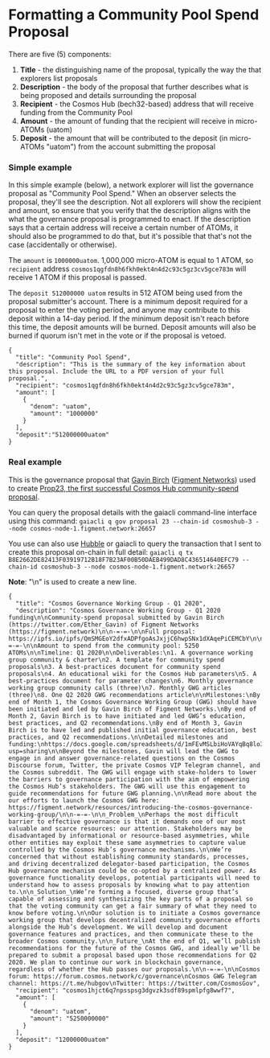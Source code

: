 # Formatting a Community Pool Spend Proposal

There are five (5) components:
1. **Title** - the distinguishing name of the proposal, typically the way the that explorers list proposals
2. **Description** - the body of the proposal that further describes what is being proposed and details surrounding the proposal
3. **Recipient** - the Cosmos Hub (bech32-based) address that will receive funding from the Community Pool
4. **Amount** - the amount of funding that the recipient will receive in micro-ATOMs (uatom)
5. **Deposit** - the amount that will be contributed to the deposit (in micro-ATOMs "uatom") from the account submitting the proposal

### Simple example
In this simple example (below), a network explorer will list the governance proposal as "Community Pool Spend." When an observer selects the proposal, they'll see the description. Not all explorers will show the recipient and amount, so ensure that you verify that the description aligns with the what the governance proposal is programmed to enact. If the description says that a certain address will receive a certain number of ATOMs, it should also be programmed to do that, but it's possible that that's not the case (accidentally or otherwise).

The `amount` is `1000000uatom`. 1,000,000 micro-ATOM is equal to 1 ATOM, so `recipient` address `cosmos1qgfdn8h6fkh0ekt4n4d2c93c5gz3cv5gce783m` will receive 1 ATOM if this proposal is passed.

The `deposit 512000000 uatom` results in 512 ATOM being used from the proposal submitter's account. There is a minimum deposit required for a proposal to enter the voting period, and anyone may contribute to this deposit within a 14-day period. If the minimum deposit isn't reach before this time, the deposit amounts will be burned. Deposit amounts will also be burned if quorum isn't met in the vote or if the proposal is vetoed.

```
{
  "title": "Community Pool Spend",
  "description": "This is the summary of the key information about this proposal. Include the URL to a PDF version of your full proposal.",
  "recipient": "cosmos1qgfdn8h6fkh0ekt4n4d2c93c5gz3cv5gce783m",
  "amount": [
    {
      "denom": "uatom",
      "amount": "1000000"
    }
  ],
  "deposit":"512000000uatom"
}

```

### Real example
This is the governance proposal that [Gavin Birch](https://twitter.com/Ether_Gavin) ([Figment Networks](https://figment.network/)) used to create [Prop23, the first successful Cosmos Hub community-spend proposal](https://hubble.figment.network/cosmos/chains/cosmoshub-3/governance/proposals/23). 

You can query the proposal details with the gaiacli command-line interface using this command: `gaiacli q gov proposal 23 --chain-id cosmoshub-3 --node cosmos-node-1.figment.network:26657`

You use can also use [Hubble](https://hubble.figment.network/cosmos/chains/cosmoshub-3/blocks/424035/transactions/B8E2662DE82413F03919712B18F7B23AF00B50DAEB499DAD8C436514640EFC79?format=json) or gaiacli to query the transaction that I sent to create this proposal on-chain in full detail: `gaiacli q tx B8E2662DE82413F03919712B18F7B23AF00B50DAEB499DAD8C436514640EFC79 --chain-id cosmoshub-3 --node cosmos-node-1.figment.network:26657`

**Note**: "\n" is used to create a new line.

```
{
  "title": "Cosmos Governance Working Group - Q1 2020",
  "description": "Cosmos Governance Working Group - Q1 2020 funding\n\nCommunity-spend proposal submitted by Gavin Birch (https://twitter.com/Ether_Gavin) of Figment Networks (https://figment.network)\n\n-=-=-\n\nFull proposal: https://ipfs.io/ipfs/QmSMGEoY2dfxADPfgoAsJxjjC6hwpSNx1dXAqePiCEMCbY\n\n-=-=-\n\nAmount to spend from the community pool: 5250 ATOMs\n\nTimeline: Q1 2020\n\nDeliverables:\n1. A governance working group community & charter\n2. A template for community spend proposals\n3. A best-practices document for community spend proposals\n4. An educational wiki for the Cosmos Hub parameters\n5. A best-practices document for parameter changes\n6. Monthly governance working group community calls (three)\n7. Monthly GWG articles (three)\n8. One Q2 2020 GWG recommendations article\n\nMilestones:\nBy end of Month 1, the Cosmos Governance Working Group (GWG) should have been initiated and led by Gavin Birch of Figment Networks.\nBy end of Month 2, Gavin Birch is to have initiated and led GWG’s education, best practices, and Q2 recommendations.\nBy end of Month 3, Gavin Birch is to have led and published initial governance education, best practices, and Q2 recommendations.\n\nDetailed milestones and funding:\nhttps://docs.google.com/spreadsheets/d/1mFEvMSLbiHoVAYqBq8lo3qQw3KtPMEqDFz47ESf6HEg/edit?usp=sharing\n\nBeyond the milestones, Gavin will lead the GWG to engage in and answer governance-related questions on the Cosmos Discourse forum, Twitter, the private Cosmos VIP Telegram channel, and the Cosmos subreddit. The GWG will engage with stake-holders to lower the barriers to governance participation with the aim of empowering the Cosmos Hub’s stakeholders. The GWG will use this engagement to guide recommendations for future GWG planning.\n\nRead more about the our efforts to launch the Cosmos GWG here: https://figment.network/resources/introducing-the-cosmos-governance-working-group/\n\n-=-=-\n\n_Problem_\nPerhaps the most difficult barrier to effective governance is that it demands one of our most valuable and scarce resources: our attention. Stakeholders may be disadvantaged by informational or resource-based asymmetries, while other entities may exploit these same asymmetries to capture value controlled by the Cosmos Hub’s governance mechanisms.\n\nWe’re concerned that without establishing community standards, processes, and driving decentralized delegator-based participation, the Cosmos Hub governance mechanism could be co-opted by a centralized power. As governance functionality develops, potential participants will need to understand how to assess proposals by knowing what to pay attention to.\n\n_Solution_\nWe’re forming a focused, diverse group that’s capable of assessing and synthesizing the key parts of a proposal so that the voting community can get a fair summary of what they need to know before voting.\n\nOur solution is to initiate a Cosmos governance working group that develops decentralized community governance efforts alongside the Hub’s development. We will develop and document governance features and practices, and then communicate these to the broader Cosmos community.\n\n_Future_\nAt the end of Q1, we’ll publish recommendations for the future of the Cosmos GWG, and ideally we’ll be prepared to submit a proposal based upon those recommendations for Q2 2020. We plan to continue our work in blockchain governance, regardless of whether the Hub passes our proposals.\n\n-=-=-\n\nCosmos forum: https://forum.cosmos.network/c/governance\nCosmos GWG Telegram channel: https://t.me/hubgov\nTwitter: https://twitter.com/CosmosGov",
  "recipient": "cosmos1hjct6q7npsspsg3dgvzk3sdf89spmlpfg8wwf7",
  "amount": [
    {
      "denom": "uatom",
      "amount": "5250000000"
    }
  ],
  "deposit": "12000000uatom"
}
```
